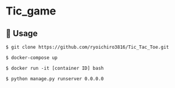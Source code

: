 # Tic_game

## 💬 Usage

`$ git clone https://github.com/ryoichiro3816/Tic_Tac_Toe.git`

`$ docker-compose up`

`$ docker run -it [container ID] bash`

`$ python manage.py runserver 0.0.0.0`
